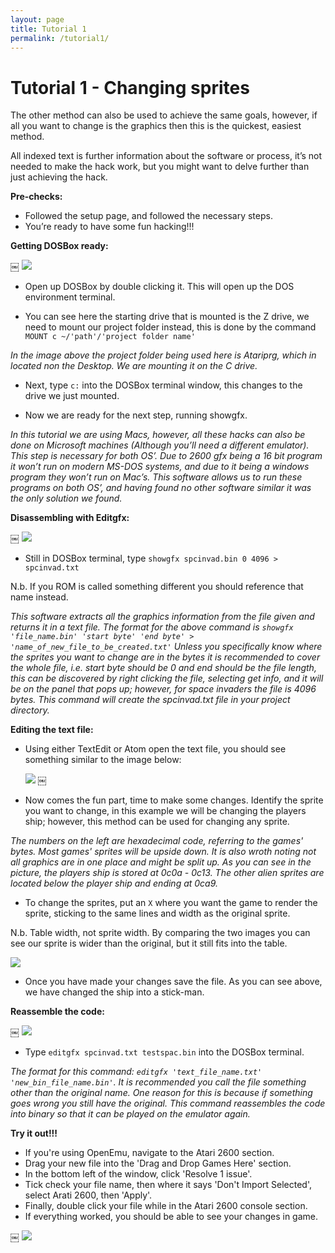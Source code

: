 ```yaml
---
layout: page
title: Tutorial 1
permalink: /tutorial1/
---
```


# **Tutorial 1 - Changing sprites**

The other method can also be used to achieve the same goals, however, if all you want to change is the graphics then this is the quickest, easiest method.

All indexed text is further information about the software or process, it’s not needed to make the hack work, but you might want to delve further than just achieving the hack.

**Pre-checks:**

* Followed the setup page, and followed the necessary steps.
* You’re ready to have some fun hacking!!!


**Getting DOSBox ready:**

￼ ![](/images/dosbox1.png?raw=true)

* Open up DOSBox by double clicking it. This will open up the DOS environment terminal.

* You can see here the starting drive that is mounted is the Z drive, we need to mount our project folder instead, this is done by the command ` MOUNT c ~/'path'/'project folder name' `

*In the image above the project folder being used here is Atariprg, which in located non the Desktop. We are mounting it on the C drive.*

* Next, type `c:` into the DOSBox terminal window, this changes to the drive we just mounted.

* Now we are ready for the next step, running showgfx.

*In this tutorial we are using Macs, however, all these hacks can also be done on Microsoft machines (Although you’ll need a different emulator). This step is necessary for both OS’. Due to 2600 gfx being a 16 bit program it won’t run on modern MS-DOS systems, and due to it being a windows program 	they won’t run on Mac’s. This software allows us to run these programs on both OS’, and having found no other software similar it was the only solution we found.*

**Disassembling with Editgfx:**

￼ ![](/images/dosbox2.png?raw=true)

* Still in DOSBox terminal, type `showgfx spcinvad.bin 0 4096 > spcinvad.txt`

N.b. If you ROM is called something different you should reference that name instead.

*This software extracts all the graphics information from the file given and returns it in a text file. The format for the above command is `showgfx 'file_name.bin' 'start byte' 'end byte' > 'name_of_new_file_to_be_created.txt'` Unless you specifically know where the sprites you want to change are in the bytes it is recommended to cover the whole file, i.e. start byte should be 0 and end should be the file length, this can be discovered by right clicking the file, selecting get info, and it will be on the panel that pops up; however, for space invaders the file is 4096 bytes. This command will create the spcinvad.txt file in your project directory.*

**Editing the text file:**


* Using either TextEdit or Atom open the text file, you should see something similar to the image below:

  ![](/images/text_file1.png?raw=true) ￼

* Now comes the fun part, time to make some changes. Identify the sprite you want to change, in this example we will be changing the players ship; however, this method can be used for changing any sprite.

*The numbers on the left are hexadecimal code, referring to the games' bytes. Most games' sprites will be upside down. It is also wroth noting not all graphics are in one place and might be split up. As you can see in the picture, the players ship is stored at 0c0a - 0c13. The other alien sprites are located below the player ship and ending at 0ca9.*

* To change the sprites, put an `X` where you want the game to render the sprite, sticking to the same lines and width as the original sprite.

N.b. Table width, not sprite width. By comparing the two images you can see our sprite is wider than the original, but it still fits into the table.

  ![](/images/text_file2.png?raw=true)
* Once you have made your changes save the file. As you can see above, we have changed the ship into a stick-man.

**Reassemble the code:**

￼ ![](/images/dosbox3.png?raw=true)

* Type `editgfx spcinvad.txt testspac.bin` into the DOSBox terminal.

*The format for this command: `editgfx 'text_file_name.txt' 'new_bin_file_name.bin'`. It is recommended you call the file something other than the original name. One reason for this is because if something goes wrong you still have the original. This command reassembles the code into binary so that it can be played on the emulator again.*

**Try it out!!!**

* If you're using OpenEmu, navigate to the Atari 2600 section.
* Drag your new file into the 'Drag and Drop Games Here' section.
* In the bottom left of the window, click 'Resolve 1 issue'.
* Tick check your file name, then where it says 'Don't Import Selected', select Arati 2600, then 'Apply'.
* Finally, double click your file while in the Atari 2600 console section.
* If everything worked, you should be able to see your changes in game.

￼ ![](/images/space.png?raw=true)
